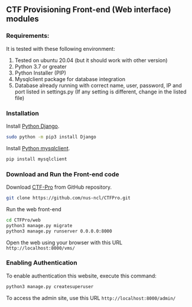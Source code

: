 ## CTF Provisioning Front-end (Web interface) modules

### Requirements:

It is tested with these following environment:
1. Tested on ubuntu 20.04 (but it should work with other version)
2. Python 3.7 or greater
3. Python Installer (PIP)
4. Mysqlclient package for database integration
5. Database already running with correct name, user, password, IP and port listed in settings.py (If any setting is different, change in the listed file)

### Installation

Install [Python Django](https://docs.djangoproject.com/en/3.2/topics/install/).

```bash
sudo python -m pip3 install Django
```

Install [Python mysqlclient](https://pypi.org/project/mysqlclient/).

```bash
pip install mysqlclient
```


### Download and Run the Front-end code

Download [CTF-Pro](https://github.com/nus-ncl/CTFPro) from GitHub repository.

```bash
git clone https://github.com/nus-ncl/CTFPro.git
```

Run the web front-end

```bash
cd CTFPro/web
python3 manage.py migrate
python3 manage.py runserver 0.0.0.0:8000
```

Open the web using your browser with this URL `http://localhost:8000/vms/`

### Enabling Authentication

To enable authentication this website, execute this command:

```bash
python3 manage.py createsuperuser
```

To access the admin site, use this URL `http://localhost:8000/admin/`
